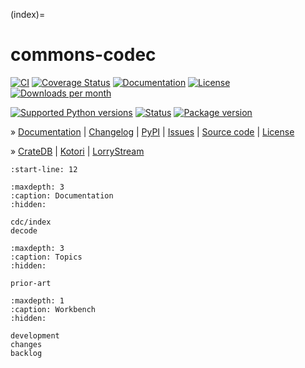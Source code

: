 (index)=
# commons-codec

[![CI][badge-tests]][project-tests]
[![Coverage Status][badge-coverage]][project-codecov]
[![Documentation][badge-documentation]][project-documentation]
[![License][badge-license]][project-license]
[![Downloads per month][badge-downloads-per-month]][project-downloads]

[![Supported Python versions][badge-python-versions]][project-pypi]
[![Status][badge-status]][project-pypi]
[![Package version][badge-package-version]][project-pypi]

» [Documentation][project-documentation]
| [Changelog][project-changelog]
| [PyPI][project-pypi]
| [Issues][project-issues]
| [Source code][project-repository]
| [License][project-license]

» [CrateDB]
| [Kotori]
| [LorryStream]

```{include} readme.md
:start-line: 12
```


```{toctree}
:maxdepth: 3
:caption: Documentation
:hidden:

cdc/index
decode
```

```{toctree}
:maxdepth: 3
:caption: Topics
:hidden:

prior-art
```

```{toctree}
:maxdepth: 1
:caption: Workbench
:hidden:

development
changes
backlog
```


[CrateDB]: https://cratedb.com/docs/guide/home/
[Kotori]: https://kotori.readthedocs.io/
[LorryStream]: https://lorrystream.readthedocs.io/

[badge-coverage]: https://codecov.io/gh/daq-tools/commons-codec/branch/main/graph/badge.svg
[badge-documentation]: https://img.shields.io/readthedocs/commons-codec
[badge-downloads-per-month]: https://pepy.tech/badge/commons-codec/month
[badge-license]: https://img.shields.io/github/license/daq-tools/commons-codec.svg
[badge-package-version]: https://img.shields.io/pypi/v/commons-codec.svg
[badge-python-versions]: https://img.shields.io/pypi/pyversions/commons-codec.svg
[badge-status]: https://img.shields.io/pypi/status/commons-codec.svg
[badge-tests]: https://github.com/daq-tools/commons-codec/actions/workflows/tests.yml/badge.svg
[project-changelog]: https://commons-codec.readthedocs.io/changes.html
[project-codecov]: https://codecov.io/gh/daq-tools/commons-codec
[project-documentation]: https://commons-codec.readthedocs.io/
[project-downloads]: https://pepy.tech/project/commons-codec/
[project-issues]: https://github.com/daq-tools/commons-codec/issues
[project-license]: https://github.com/daq-tools/commons-codec/blob/main/LICENSE
[project-pypi]: https://pypi.org/project/commons-codec
[project-repository]: https://github.com/daq-tools/commons-codec
[project-tests]: https://github.com/daq-tools/commons-codec/actions/workflows/tests.yml
